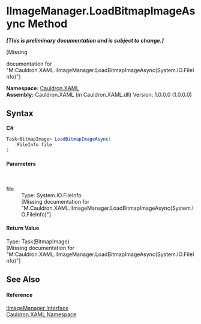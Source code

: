 # IImageManager.LoadBitmapImageAsync Method 
 _**\[This is preliminary documentation and is subject to change.\]**_

\[Missing <summary> documentation for "M:Cauldron.XAML.IImageManager.LoadBitmapImageAsync(System.IO.FileInfo)"\]

**Namespace:**&nbsp;<a href="N_Cauldron_XAML">Cauldron.XAML</a><br />**Assembly:**&nbsp;Cauldron.XAML (in Cauldron.XAML.dll) Version: 1.0.0.0 (1.0.0.0)

## Syntax

**C#**<br />
``` C#
Task<BitmapImage> LoadBitmapImageAsync(
	FileInfo file
)
```


#### Parameters
&nbsp;<dl><dt>file</dt><dd>Type: System.IO.FileInfo<br />\[Missing <param name="file"/> documentation for "M:Cauldron.XAML.IImageManager.LoadBitmapImageAsync(System.IO.FileInfo)"\]</dd></dl>

#### Return Value
Type: Task(BitmapImage)<br />\[Missing <returns> documentation for "M:Cauldron.XAML.IImageManager.LoadBitmapImageAsync(System.IO.FileInfo)"\]

## See Also


#### Reference
<a href="T_Cauldron_XAML_IImageManager">IImageManager Interface</a><br /><a href="N_Cauldron_XAML">Cauldron.XAML Namespace</a><br />